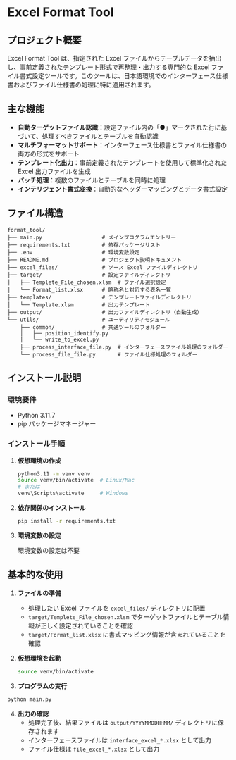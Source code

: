 # Excel Format Tool

## プロジェクト概要

Excel Format Tool は、指定された Excel ファイルからテーブルデータを抽出し、事前定義されたテンプレート形式で再整理・出力する専門的な Excel ファイル書式設定ツールです。このツールは、日本語環境でのインターフェース仕様書およびファイル仕様書の処理に特に適用されます。

## 主な機能

- **自動ターゲットファイル認識**：設定ファイル内の「●」マークされた行に基づいて、処理すべきファイルとテーブルを自動認識
- **マルチフォーマットサポート**：インターフェース仕様書とファイル仕様書の両方の形式をサポート
- **テンプレート化出力**：事前定義されたテンプレートを使用して標準化された Excel 出力ファイルを生成
- **バッチ処理**：複数のファイルとテーブルを同時に処理
- **インテリジェント書式変換**：自動的なヘッダーマッピングとデータ書式設定

## ファイル構造

```
format_tool/
├── main.py                   # メインプログラムエントリー
├── requirements.txt          # 依存パッケージリスト
├── .env                      # 環境変数設定
├── README.md                 # プロジェクト説明ドキュメント
├── excel_files/              # ソース Excel ファイルディレクトリ
├── target/                   # 設定ファイルディレクトリ
│   ├── Templete_File_chosen.xlsm  # ファイル選択設定
│   └── Format_list.xlsx      # 略称名と対応する表名一覧
├── templates/                # テンプレートファイルディレクトリ
│   └── Template.xlsm         # 出力テンプレート
├── output/                   # 出力ファイルディレクトリ（自動生成）
└── utils/                    # ユーティリティモジュール
    ├── common/               # 共通ツールのフォルダー
    │   ├── position_identify.py
    |   └── write_to_excel.py
    ├── process_interface_file.py  # インターフェースファイル処理のフォルダー
    └── process_file_file.py       # ファイル仕様処理のフォルダー
```

## インストール説明

### 環境要件

- Python 3.11.7
- pip パッケージマネージャー

### インストール手順

1. **仮想環境の作成**

   ```bash
   python3.11 -m venv venv
   source venv/bin/activate  # Linux/Mac
   # または
   venv\Scripts\activate     # Windows
   ```

2. **依存関係のインストール**

   ```bash
   pip install -r requirements.txt
   ```

3. **環境変数の設定**

   環境変数の設定は不要

## 基本的な使用

1. **ファイルの準備**

   - 処理したい Excel ファイルを `excel_files/` ディレクトリに配置
   - `target/Templete_File_chosen.xlsm` でターゲットファイルとテーブル情報が正しく設定されていることを確認
   - `target/Format_list.xlsx` に書式マッピング情報が含まれていることを確認

2. **仮想環境を起動**

   ```bash
   source venv/bin/activate
   ```

3. **プログラムの実行**

```bash
python main.py
```

4. **出力の確認**
   - 処理完了後、結果ファイルは `output/YYYYMMDDHHMM/` ディレクトリに保存されます
   - インターフェースファイルは `interface_excel_*.xlsx` として出力
   - ファイル仕様は `file_excel_*.xlsx` として出力
